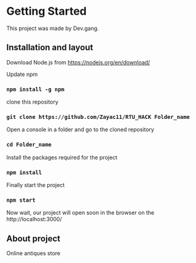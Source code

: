 # Getting Started

This project was made by Dev.gang.


## Installation and layout

Download Node.js from https://nodejs.org/en/download/

Update npm

### `npm install -g npm`

clone this repository

### `git clone https://github.com/Zayac11/RTU_HACK Folder_name`

Open a console in a folder and go to the cloned repository

### `cd Folder_name`

Install the packages required for the project

### `npm install`

Finally start the project

### `npm start`

Now wait, our project will open soon in the browser on the http://localhost:3000/

## About project

Online antiques store
